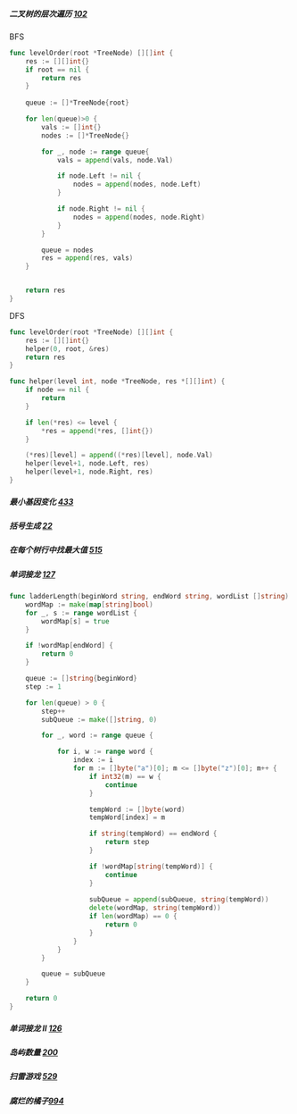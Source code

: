 
##### 二叉树的层次遍历 [102](https://leetcode-cn.com/problems/binary-tree-level-order-traversal/#/description)

BFS
```go
func levelOrder(root *TreeNode) [][]int {
    res := [][]int{}
    if root == nil {
        return res
    }
    
    queue := []*TreeNode{root}

    for len(queue)>0 {
        vals := []int{}
        nodes := []*TreeNode{}

        for _, node := range queue{
            vals = append(vals, node.Val)

            if node.Left != nil {
                nodes = append(nodes, node.Left)
            }

            if node.Right != nil {
                nodes = append(nodes, node.Right)
            }
        }

        queue = nodes
        res = append(res, vals)
    }


    return res
}
```

DFS
```go
func levelOrder(root *TreeNode) [][]int {
    res := [][]int{}
    helper(0, root, &res)
    return res
}

func helper(level int, node *TreeNode, res *[][]int) {
    if node == nil {
        return 
    }

    if len(*res) <= level {
        *res = append(*res, []int{})
    }

    (*res)[level] = append((*res)[level], node.Val)
    helper(level+1, node.Left, res)
    helper(level+1, node.Right, res)
}
```
##### 最小基因变化 [433](https://leetcode-cn.com/problems/minimum-genetic-mutation/#/description)

##### 括号生成 [22](https://leetcode-cn.com/problems/generate-parentheses/#/description)

##### 在每个树行中找最大值 [515](https://leetcode-cn.com/problems/find-largest-value-in-each-tree-row/#/description)

##### 单词接龙 [127](https://leetcode-cn.com/problems/word-ladder/description/)
```go
func ladderLength(beginWord string, endWord string, wordList []string) int {
	wordMap := make(map[string]bool)
	for _, s := range wordList {
		wordMap[s] = true
	}

	if !wordMap[endWord] {
		return 0
	}

	queue := []string{beginWord}
	step := 1

	for len(queue) > 0 {
		step++
		subQueue := make([]string, 0)

		for _, word := range queue {

			for i, w := range word {
				index := i
				for m := []byte("a")[0]; m <= []byte("z")[0]; m++ {
					if int32(m) == w {
						continue
					}

					tempWord := []byte(word)
					tempWord[index] = m

					if string(tempWord) == endWord {
						return step
					}

					if !wordMap[string(tempWord)] {
						continue
					}
					
					subQueue = append(subQueue, string(tempWord))
					delete(wordMap, string(tempWord))
					if len(wordMap) == 0 {
						return 0
					}
				}
			}
		}

		queue = subQueue
	}

	return 0
}
```

##### 单词接龙 II [126](https://leetcode-cn.com/problems/word-ladder-ii/description/)

##### 岛屿数量 [200](https://leetcode-cn.com/problems/number-of-islands/)

##### 扫雷游戏 [529](https://leetcode-cn.com/problems/minesweeper/description/)

##### 腐烂的橘子[994](https://leetcode-cn.com/problems/rotting-oranges/)
